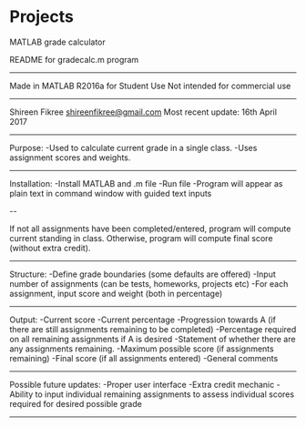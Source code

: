 # Projects
MATLAB grade calculator

README for gradecalc.m program

---

Made in MATLAB R2016a for Student Use
Not intended for commercial use

---

Shireen Fikree
shireenfikree@gmail.com
Most recent update: 16th April 2017

---

Purpose:
-Used to calculate current grade in a single class.
-Uses assignment scores and weights.

---

Installation:
-Install MATLAB and .m file
-Run file
-Program will appear as plain text in command window with guided text inputs

--

If not all assignments have been completed/entered, program will compute current standing in class.
Otherwise, program will compute final score (without extra credit).

---

Structure:
-Define grade boundaries (some defaults are offered)
-Input number of assignments (can be tests, homeworks, projects etc)
-For each assignment, input score and weight (both in percentage)

---

Output:
-Current score
-Current percentage
-Progression towards A (if there are still assignments remaining to be completed)
-Percentage required on all remaining assignments if A is desired
-Statement of whether there are any assignments remaining.
-Maximum possible score (if assignments remaining)
-Final score (if all assignments entered)
-General comments

---

Possible future updates:
-Proper user interface
-Extra credit mechanic
-Ability to input individual remaining assignments to assess individual scores required for desired possible grade

---
